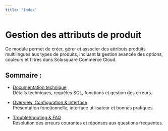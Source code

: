 ```yaml
---
title: "Index"
---
```


# Gestion des attributs de produit

Ce module permet de créer, gérer et associer des attributs produits multilingues aux types de produits, incluant la gestion avancée des options, couleurs et filtres dans Solusquare Commerce Cloud.

## Sommaire :

- [Documentation technique](./doc_tech)  
  Détails techniques, requêtes SQL, fonctions et gestion des erreurs.

- [Overview, Configuration & Interface](./config_interface)  
  Présentation fonctionnelle, interface utilisateur et bonnes pratiques.

- [TroubleShooting & FAQ](./trouble_faq)  
  Résolution des erreurs courantes et réponses aux questions fréquentes.